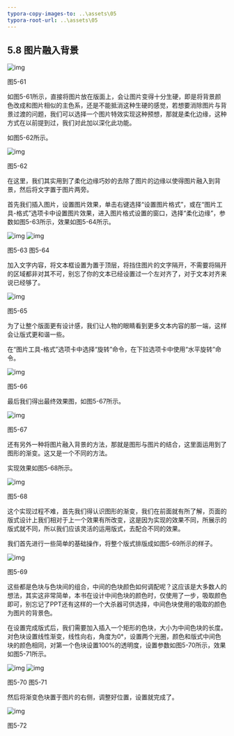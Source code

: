 ```yaml
---
typora-copy-images-to: ..\assets\05
typora-root-url: ..\assets\05
---
```


## **5.8**  **图片融入背景**

![img](/assets/05/image068.jpg)

图5-61

如图5-61所示，直接将图片放在版面上，会让图片变得十分生硬，即是将背景颜色改成和图片相似的主色系，还是不能抵消这种生硬的感觉，若想要消除图片与背景过渡的问题，我们可以选择一个图片特效实现这种预想，那就是柔化边缘，这种方式在以前提到过，我们对此加以深化此功能。

如图5-62所示。

![img](/assets/05/image069.jpg)

图5-62

在这里，我们其实用到了柔化边缘巧妙的去除了图片的边缘以使得图片融入到背景，然后将文字置于图片两旁。

首先我们插入图片，设置图片效果，单击右键选择“设置图片格式”，或在“图片工具-格式”选项卡中设置图片效果，进入图片格式设置的窗口，选择“柔化边缘”，参数如图5-63所示，效果如图5-64所示。

![img](/assets/05/image070.jpg)              ![img](/assets/05/image071.jpg)

图5-63                                     图5-64  

加入文字内容，将文本框设置为置于顶层，将挡住图片的文字隔开，不需要将隔开的区域都非对其不可，别忘了你的文本已经设置过一个左对齐了，对于文本对齐来说已经够了。

![img](/assets/05/image072.jpg)

图5-65

为了让整个版面更有设计感，我们让人物的眼睛看到更多文本内容的那一端，这样会让版式更和谐一些。

在“图片工具-格式”选项卡中选择“旋转”命令，在下拉选项卡中使用“水平旋转”命令。

![img](/assets/05/image073.png)

图5-66

最后我们得出最终效果图，如图5-67所示。

![img](/assets/05/image074.jpg)

图5-67

还有另外一种将图片融入背景的方法，那就是图形与图片的结合，这里面运用到了图形的渐变。这又是一个不同的方法。

实现效果如图5-68所示。

![img](/assets/05/image075.jpg)

图5-68

这个实现过程不难，首先我们得认识图形的渐变，我们在前面就有所了解，页面的版式设计上我们相对于上一个效果有所改变，这是因为实现的效果不同，所展示的版式就不同，所以我们应该灵活的运用版式，去配合不同的效果。

我们首先进行一些简单的基础操作，将整个版式排版成如图5-69所示的样子。

![img](/assets/05/image076.jpg)

图5-69

这些都是色块与色块间的组合，中间的色块颜色如何调配呢？这应该是大多数人的想法，其实这非常简单，本书在设计中间色块的颜色时，仅使用了一步，吸取颜色即可，别忘记了PPT还有这样的一个大杀器可供选择，中间色块使用的吸取的颜色为图片的背景色。

在设置完成版式后，我们需要加入插入一个矩形的色块，大小为中间色块的长度。对色块设置线性渐变，线性向右，角度为0°，设置两个光圈，颜色和版式中间色块的颜色相同，对第一个色块设置100%的透明度，设置参数如图5-70所示，效果如图5-71所示。

![img](/assets/05/image077.jpg)       ![img](/assets/05/image078.jpg)

图5-70                             图5-71  

然后将渐变色块置于图片的右侧，调整好位置，设置就完成了。

![img](/assets/05/image079.jpg)

图5-72